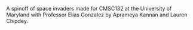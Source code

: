 A spinoff of space invaders made for CMSC132 at the University of Maryland with Professor Elias Gonzalez by Aprameya Kannan and Lauren Chipdey.

